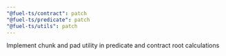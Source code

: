 ```yaml
---
"@fuel-ts/contract": patch
"@fuel-ts/predicate": patch
"@fuel-ts/utils": patch
---
```


Implement chunk and pad utility in predicate and contract root calculations

